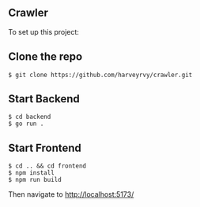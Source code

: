 ## Crawler

To set up this project:

## Clone the repo

```
$ git clone https://github.com/harveyrvy/crawler.git
```

## Start Backend

```
$ cd backend
$ go run .

```

## Start Frontend

```
$ cd .. && cd frontend
$ npm install
$ npm run build

```

Then navigate to [http://localhost:5173/](http://localhost:5173/)
